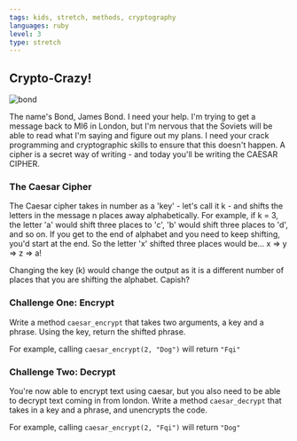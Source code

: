 ```yaml
---
tags: kids, stretch, methods, cryptography
languages: ruby
level: 3
type: stretch
---
```


## Crypto-Crazy!
![bond](https://encrypted-tbn2.gstatic.com/images?q=tbn:ANd9GcRL0yJvwkjZYnd4FEoI0y_3kqWUrzLKmQiziZBuO7ND_ozk-mNB-Q)

The name's Bond, James Bond. I need your help. I'm trying to get a message back to MI6 in London, but I'm nervous that the Soviets will be able to read what I'm saying and figure out my plans. I need your crack programming and cryptographic skills to ensure that this doesn't happen. A cipher is a secret way of writing - and today you'll be writing the CAESAR CIPHER.

### The Caesar Cipher

The Caesar cipher takes in number as a 'key' - let's call it k - and shifts the letters in the message n places away alphabetically. For example,  if k = 3, the letter 'a' would shift three places to 'c', 'b' would shift three places to 'd', and so on. If you get to the end of alphabet and you need to keep shifting, you'd start at the end. So the letter 'x' shifted three places would be... x => y => z => a!

Changing the key (k) would change the output as it is a different number of places that you are shifting the alphabet. Capish?

### Challenge One: Encrypt

Write a method `caesar_encrypt` that takes two arguments, a key and a phrase. Using the key, return the shifted phrase.

For example, calling `caesar_encrypt(2, "Dog")` will return `"Fqi"`

### Challenge Two: Decrypt

You're now able to encrypt text using caesar, but you also need to be able to decrypt text coming in from london. Write a method `caesar_decrypt` that takes in a key and a phrase, and unencrypts the code.

For example, calling `caesar_encrypt(2, "Fqi")` will return `"Dog"`
